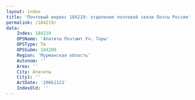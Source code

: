 ```yaml
---
layout: index
title: 'Почтовый индекс 184219: отделение почтовой связи Почты России'
permalink: /184219/
data:
    Index: 184219
    OPSName: 'Апатиты Почтамт Уч. Тары'
    OPSType: Ти
    OPSSubm: 184200
    Region: 'Мурманская область'
    Autonom: ''
    Area: ''
    City: Апатиты
    City1: ''
    ActDate: '20061121'
    IndexOld: ''
---
```

